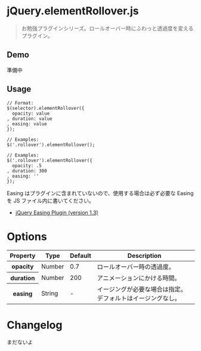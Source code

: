 # jQuery.elementRollover.js

> お勉強プラグインシリーズ。ロールオーバー時にふわっと透過度を変えるプラグイン。


## Demo

準備中


## Usage

    // Format:
    $(selector).elementRollover({
      opacity: value
    , duration: value
    , easing: value
    });

    // Examples:
    $('.rollover').elementRollover();

    // Examples:
    $('.rollover').elementRollover({
      opacity: .5
    , duration: 300
    , easing: ''
    });

Easing はプラグインに含まれていないので、使用する場合は必ず必要な Easing を JS ファイル内に書いてください。

* [jQuery Easing Plugin (version 1.3)](http://gsgd.co.uk/sandbox/jquery/easing/)


# Options

<table>
  <thead>
    <tr>
      <th>Property</th>
      <th>Type</th>
      <th>Default</th>
      <th>Description</th>
    </tr>
  </thead>
  <tbody>
    <tr>
      <th>opacity</th>
      <td>Number</td>
      <td>0.7</td>
      <td>ロールオーバー時の透過度。</td>
    </tr>
    <tr>
      <th>duration</th>
      <td>Number</td>
      <td>200</td>
      <td>アニメーションにかける時間。</td>
    </tr>
    <tr>
      <th>easing</th>
      <td>String</td>
      <td>-</td>
      <td>イージングが必要な場合は指定。デフォルトはイージングなし。</td>
    </tr>
  </tbody>
</table>


# Changelog

まだないよ